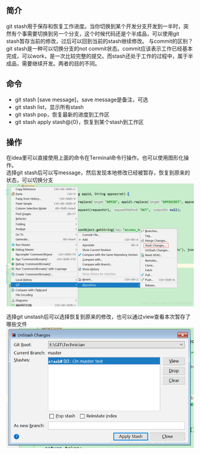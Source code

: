 ## 简介  
git stash用于保存和恢复工作进度。当你切换到某个开发分支开发到一半时，突然有个事需要切换到另一个分支，这个时候代码还是个半成品，可以使用git stash暂存当前的修改，过后可以回到当前的stash继续修改。
与commit的区别？git stash是一种可以切换分支的not commit状态。commit应该表示工作已经基本完成，可以work，是一次比较完整的提交。而stash还处于工作的过程中，属于半成品，需要继续开发。两者的目的不同。

## 命令
- git stash [save message]，save message是备注，可选
- git stash list，显示所有stash
- git stash pop，恢复最新的进度到工作区
- git stash apply stash@{0}，恢复到某个stash到工作区

## 操作  
在idea里可以直接使用上面的命令在Terminal命令行操作。也可以使用图形化操作。  
选择git stash后可以写message，然后发现本地修改已经被暂存，恢复到原来的状态，可以切换分支  
![image](https://github.com/jmilktea/jmilktea/blob/master/%E5%B7%A5%E5%85%B7%E7%B1%BB/git/images/git-stash.png)  

选择git unstash后可以选择恢复到原来的修改，也可以通过view查看本次暂存了哪些文件  
![image](https://github.com/jmilktea/jmilktea/blob/master/%E5%B7%A5%E5%85%B7%E7%B1%BB/git/images/git-unstash.png)  
